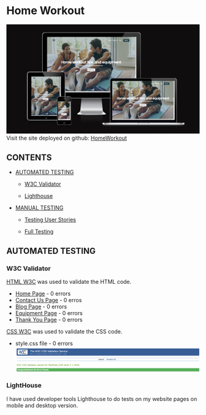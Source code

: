 # Home Workout

![Image](assets/documentation/homeworkoutamiresponsive.png)
Visit the site deployed on github: [HomeWorkout](https://slucaci.github.io/HTMLCSS/index.html)

## CONTENTS

- [AUTOMATED TESTING](#AUTOMATED-TESTING)

  - [W3C Validator](#W3C-Validator)

  - [Lighthouse](#Lighthouse)

- [MANUAL TESTING](#MANUAL-TESTING)

  - [Testing User Stories](#Testing-User-Stories)

  - [Full Testing](#Full-Testing)

## AUTOMATED TESTING

### W3C Validator

[HTML W3C](https://validator.w3.org/) was used to validate the HTML code.

- [Home Page](https://slucaci.github.io/HTMLCSS/index.html) - 0 errors
- [Contact Us Page](https://slucaci.github.io/HTMLCSS/contactus.html) - 0 erros
- [Blog Page](https://slucaci.github.io/HTMLCSS/blog.html) - 0 errors
- [Equipment Page](https://slucaci.github.io/HTMLCSS/equipment.html) - 0 errors
- [Thank You Page](https://slucaci.github.io/HTMLCSS/thankyou.html) - 0 errors

[ CSS W3C](https://jigsaw.w3.org/css-validator/) was used to validate the CSS code.

- style.css file - 0 errors
  ![CSS Validator](assets/documentation/cssvalidator.png)

### LightHouse

I have used developer tools Lighthouse to do tests on my website pages on mobile and desktop version.
